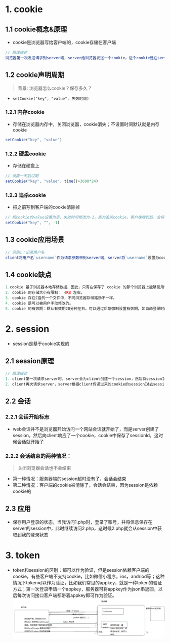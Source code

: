 # 1. cookie
## 1.1 cookie概念&原理
+ cookie是浏览器写给客户端的，cookie存储在客户端
```js
// 原理描述
浏览器第一次发送请求到server端，server给浏览器发送一个cookie，这个cookie是在server给浏览器的响应头中，名称是`Set-Cookie`，这个名称的值是个`key-value`的键值对，浏览器拿到server返回的Set-Cookie之后会按照http协议的方式解析，把cookie进行保存；后面浏览器再去请求server时会把这个保存的cookie数据放在请求头中，以`Cookie: key=value`的形式发送给server。
```
## 1.2 cookie声明周期
> 背景: 浏览器怎么cookie？保存多久？
+ `setCookie("key", "value", 失效时间)`
### 1.2.1 内存cookie
+ 存储在浏览器内存中，关闭浏览器，cookie消失；不设置时间默认就是内存cookie
```js
setCookie("key", "value")
```
### 1.2.2 硬盘cookie
+ 存储在硬盘上
```js
// 设置一天后过期
setCookie("key", "value", time()+3600*24)
```
### 1.2.3 追杀cookie
+ 把之前写到客户端的cookie清除掉
```js
// 把cookie的value设置为空，失效时间修改为-1，即为追杀cookie，客户端收到后，会将名为 key 的cookie清除掉
setCookie("key", "", -1)
```
## 1.3 cookie应用场景
```js
// 示例1：记录用户名
client将用户名`username`作为请求参数带到server端，server将`username`设置为cookie，然后将其放到响应头中返回给client；client将cookie中的用户名内容取出设置到用户名输入框中，再次请求时用户就不在需要输入用户名了。
```
## 1.4 cookie缺点
```js
1.cookie 基于浏览器本地存储数据，因此，只有在保存了 cookie 的那个浏览器上能够使用该 cookie。同一设备不同浏览器之间，cookie 不通用。
2. cookie 的存储大小有限制： 4KB 左右。
3. cookie 存在C盘的一个文件中，不同浏览器存储路劲不一样。
4. cookie 是可以被用户手动修改的。
5. cookie 的有效期：默认有效期20分钟左右。可以通过后端强制设置有效期，如自动登录时间。
```

# 2. session
+ session是基于cookie实现的
## 2.1 session原理
```js
// 原理描述
1. client第一次请求server时，server会为client创建一个session，然后将sessionId作为key，session作为value存储在server的session池中（session有生命周期的，php中默认保持24分钟，每访问一次生命周期会被重新激活），然后给client一个响应头，这个响应头就是一个cookie，这个cookie存储的就是sessionId
2. client再次请求server，server根据client传递过来的cookie的sessionId去session池中去查找，获取session就可以拿到session数据
```

## 2.2 会话
### 2.2.1 会话开始标志
+ web会话并不是浏览器开始访问一个网站会话就开始了，而是server创建了session，然后向client响应了一个cookie，cookie中保存了sessionId，这时候会话就开始了
### 2.2.2 会话结束的两种情况：
> 关闭浏览器会话也不会结束
+ 第一种情况：服务器端的session超时没有了，会话会结束
+ 第二种情况：客户端的cookie被清除了，会话会结束，因为session是依赖cookie的

## 2.3 应用
+ 保存用户登录的状态，当我访问1.php时，登录了账号，并将信息保存在server的session中，此时继续访问2.php，这时候2.php就会从session中获取到我的登录状态

# 3. token
+ token和session的区别：都可以作为验证，但是session依赖客户端的cookie，有些客户端不支持cookie，比如微信小程序，ios，andriod等；这种情况下token可以作为验证，比如我们常见的appkey，就是一种token的验证方式；第一次登录申请一个appkey，服务器可将appkey作为json串返回，以后每次访问接口客户端都带着appkey即可作为验证。
![](../notes/image/token.png)
